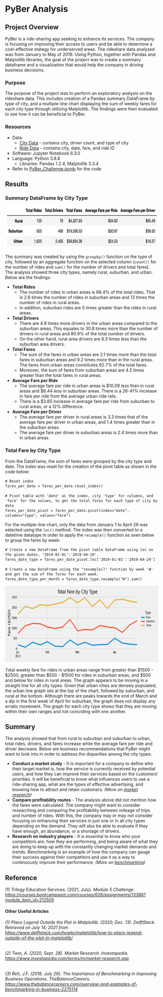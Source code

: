# PyBer Analysis

## Project Overview

PyBer is a ride-sharing app seeking to enhance its services. The company is focusing on improving their access to users and be able to determine a cost-effective stategy for underserved areas. The rideshare data analyzed was from January to May of 2019. Using Python, together with Pandas and Matplotlib libraries, the goal of the project was to create a summary dataframe and a visualization that would help the company in driving business decisions.

### Purpose

The purpose of the project was to perform an exploratory analysis on the rideshare data. This includes creation of a Pandas summary DataFrame by type of city, and a multiple-line chart displaying the sum of weekly fares for each city type through utilizing Matplotlib. The findings were then evaluated to see how it can be beneficial to PyBer.

### Resources
- Data:
    - [City Data](https://github.com/samanthajpv/PyBer_Analysis/blob/26b8b75ec200e8587997d9e5d858d175cddd03aa/Resources/city_data.csv) - contains city, driver count, and type of city
    - [Ride Data](https://github.com/samanthajpv/PyBer_Analysis/blob/26b8b75ec200e8587997d9e5d858d175cddd03aa/Resources/ride_data.csv) - contains city, date, fare, and ride ID
- Software: Jupyter Notebook 6.3.0
- Language: Python 3.8.8
    - Libraries: Pandas 1.2.4, Matplotlib 3.3.4
- Refer to [PyBer_Challenge.ipynb](https://github.com/samanthajpv/PyBer_Analysis/blob/26b8b75ec200e8587997d9e5d858d175cddd03aa/PyBer_Challenge.ipynb) for the code

## Results

### Summary DataFrame by City Type

<p align="center">
    <img src="https://github.com/samanthajpv/PyBer_Analysis/blob/48e38d6ba89ed7469477b1ce6e3e924b7f016b60/Analysis/PyBer_summary_df.png" width="700" height="140">
</p>

The summary was created by using the ```groupby()``` function on the type of city, followed by an aggregate function on the selected column (```count()``` for the number of rides and ```sum()``` for the number of drivers and total fares). The analysis showed three city types, namely rural, suburban, and urban. Below are the findings:

- **Total Rides**
    -  The number of rides in urban areas is 68.4% of the total rides. That is 2.6 times the number of rides in suburban areas and 13 times the number of rides in rural areas. 
    - In addition, suburban rides are 5 times greater than the rides in rural areas.
- **Total Drivers**
    - There are 4.9 times more drivers in the urban areas compared to the suburban areas. This equates to 30.8 times more than the number of drivers in rural areas and 80.9% of the total number of drivers.
    - On the other hand, rural area drivers are 6.3 times less than the suburban area drivers.
- **Total Fares**
    - The sum of the fares in urban areas are 2.1 times more than the total fares in suburban areas and 9.2 times more than in the rural areas. The fares from urban areas constitutes 62.7% of the total fares.
    - Moreover, the sum of fares from suburban areas are 4.5 times greater than the total fares in rural areas.
- **Average Fare per Ride**
    - The average fare per ride in urban areas is $10.09 less than in rural areas and $6.44 less in suburban areas. There is a 26-41% increase in fare per ride from the average urban ride rate.
    - There is a $3.65 increase in average fare per ride from suburban to rural areas, or a 12% difference.
- **Average Fare per Driver**
    - The average fare per driver in rural areas is 3.3 times that of the average fare per driver in urban areas, and 1.4 times greater than in the suburban areas.
    - The average fare per driver in suburban areas is 2.4 times more than in urban areas.

### Total Fare by City Type

From the DataFrame, the sum of fares were grouped by the city type and date. The index was reset for the creation of the pivot table as shown in the code below:

```
# Reset index
fares_per_date = fares_per_date.reset_index()

# Pivot table with 'date' as the index, city 'type' for columns, and 'fare' for the values, to get the total fares for each type of city by date
fares_per_date_pivot = fares_per_date.pivot(index="date", columns="type", values="fare")
```
For the multiple-line chart, only the data from January 1 to April 29 was selected using the ```loc()``` method. The index was then converted to a datetime datatype in order to apply the ```resample()``` function as seen below to group the fares by week:

```
# Create a new DataFrame from the pivot table DataFrame using loc on the given dates, '2019-01-01':'2019-04-29'.
fares_date_type = fares_per_date_pivot.loc['2019-01-01':'2019-04-29']

# Create a new DataFrame using the "resample()" function by week 'W' and get the sum of the fares for each week.
fares_date_type_per_month = fares_date_type.resample("W").sum()
```
<p align="center">
    <img src="https://github.com/samanthajpv/PyBer_Analysis/blob/48e38d6ba89ed7469477b1ce6e3e924b7f016b60/Analysis/PyBer_fare_summary.png" width="730" height="250">
</p>

Total weekly fare for rides in urban areas range from greater than $1500 - $2500, greater than $500 - $1500 for rides in suburban areas, and $500 and below for rides in rural areas. The graph appears to be moving in a straight line for all city types. Given that urban cities are densely populated, the urban line graph sits at the top of the chart, followed by suburban, and rural at the bottom. Although there are peaks towards the end of March and a dip in the first week of April for suburban, the graph does not display any erratic movement. The graph for each city type shows that they are moving within their own ranges and not coinciding with one another. 

## Summary
The analysis showed that from rural to suburban and suburban to urban, total rides, drivers, and fares increase while the average fare per ride and driver decrease. Below are business recommendations that PyBer might want to look into in order to address the disparities among the city types:

- **Conduct a market study** - It is important for a company to define who their target market is, how the service is currently received by potential users, and how they can improve their services based on the customers' priorities. It will be beneficial to know what influences users to use a ride-sharing app, what are the types of effective advertising, and knowing how to attract and retain customers. *(More on [market research](https://www.investopedia.com/terms/m/market-research.asp))*
- **Compare profitability routes** - The analysis above did not mention how the fares were calculated. The company might want to consider researching and comparing the profitability between mileage of trips and number of rides. With this, the company may or may not consider focusing on enhancing their services in just one or in all city types depending on the demand. They will also be able to evaluate if they have enough, an abundance, or a shortage of drivers.
- **Research on industry players** - It is essential to know who your competitors are, how they are performing, and being aware of what they are doing to keep up with the constantly changing market demands and trends. Benchmarking is an example of how the company can gauge their success against their competitors and use it as a way to continuously improve their performance. *(More on [benchmarking](https://www.thebalancecareers.com/overview-and-examples-of-benchmarking-in-business-2275114))*

## Reference

(1) Trilogy Education Services. (2021, July). *Module 5 Challenge*. https://courses.bootcampspot.com/courses/626/assignments/13386?module_item_id=212505

#### Other Useful Articles

###### (1) *Place Legend Outside the Plot in Matplotlib*. (2020, Dec. 13). DelftStack. Retrieved on July 14, 2021 from https://www.delftstack.com/howto/matplotlib/how-to-place-legend-outside-of-the-plot-in-matplotlib/
###### (2) Twin, A. (2020, Sept. 28). *Market Research. Investopedia*. https://www.investopedia.com/terms/m/market-research.asp
###### (3) Reh, J.F. (2019, July 26). *The Importance of Benchmarking in Improving Business Operations*. TheBalanceCareers. https://www.thebalancecareers.com/overview-and-examples-of-benchmarking-in-business-2275114
